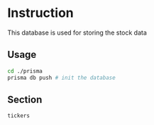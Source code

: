 # Instruction

This database is used for storing the stock data

## Usage

```bash
cd ./prisma
prisma db push # init the database
```

## Section

`tickers`
